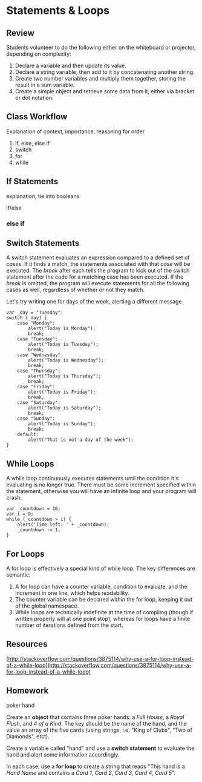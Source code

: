 # Statements & Loops

## Review

Students volunteer to do the following either on the whiteboard or projector, depending on complexity:

1. Declare a variable and then update its value.
2. Declare a string variable, then add to it by concatenating another string.
3. Create two number variables and multiply them together, storing the result in a sum variable.
4. Create a simple object and retrieve some data from it, either via bracket or dot notation.

## Class Workflow

Explanation of context, importance, reasoning for order

1. if, else, else if
2. switch
3. for
4. while

## If Statements

explanation, tie into booleans

if/else

### else if

## Switch Statements

A switch statement evaluates an expression compared to a defined set of _cases_. If it finds a match, the statements associated with that _case_ will be executed. The _break_ after each tells the program to kick out of the switch statement after the code for a matching case has been executed. If the _break_ is omitted, the program will execute statements for all the following cases as well, regardless of whether or not they match.

Let's try writing one for days of the week, alerting a different message 

	var _day = "Tuesday";
    switch (_day) {
    	case "Monday":
        	alert("Today is Monday");
            break;
        case "Tuesday":
        	alert("Today is Tuesday");
            break;
        case "Wednesday":
        	alert("Today is Wednesday");
            break;
        case "Thursday":
        	alert("Today is Thursday");
            break;
        case "Friday":
        	alert("Today is Friday");
            break;
        case "Saturday":
        	alert("Today is Saturday");
            break;
        case "Sunday":
        	alert("Today is Sunday");
            break;
        default:
        	alert("That is not a day of the week");
    }

## While Loops

A while loop continuously executes statements until the condition it's evaluating is no longer true. There must be some increment specified within the statement, otherwise you will have an infinite loop and your program will crash. 

	var _countdown = 10;
    var i = 0;
	while (_countdown > i) {
    	alert('Time left: ' + _countdown);
        _countdown -= 1;
    }

## For Loops

A for loop is effectively a special kind of while loop. The key differences are semantic:

1. A for loop can have a counter variable, condition to evaluate, and the increment in one line, which helps readability.
2. The counter variable can be declared _within_ the for loop, keeping it out of the global namespace.
3. While loops are technically indefinite at the time of compiling (though if written properly will at one point stop), whereas for loops have a finite number of iterations defined from the start.

## Resources

[http://stackoverflow.com/questions/3875114/why-use-a-for-loop-instead-of-a-while-loop](http://stackoverflow.com/questions/3875114/why-use-a-for-loop-instead-of-a-while-loop)



## Homework
poker hand
  
Create an **object** that contains three poker hands: a _Full House_, a _Royal Flush_, and _4 of a Kind_. The key should be the name of the hand, and the value an array of the five cards (using strings, i.e. "King of Clubs", "Two of Diamonds", etct).
  
Create a variable called "hand" and use a **switch statement** to evaluate the hand and alert some information accordingly.

In each case, use a **for loop** to create a string that reads "This hand is a _Hand Name_ and contains a _Card 1_, _Card 2_, _Card 3_, _Card 4_, _Card 5_".
  